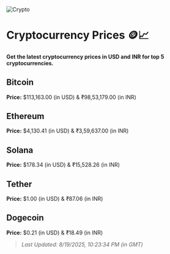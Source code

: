 
![Crypto](https://www.techguide.com.au/wp-content/uploads/2020/11/crypto3.jpeg)

# Cryptocurrency Prices 🪙📈

#### Get the latest cryptocurrency prices in USD and INR for top 5 cryptocurrencies.

## Bitcoin

**Price:** $113,163.00 (in USD) & ₹98,53,179.00 (in INR)

## Ethereum

**Price:** $4,130.41 (in USD) & ₹3,59,637.00 (in INR)

## Solana

**Price:** $178.34 (in USD) & ₹15,528.26 (in INR)

## Tether

**Price:** $1.00 (in USD) & ₹87.06 (in INR)

## Dogecoin

**Price:** $0.21 (in USD) & ₹18.49 (in INR)

> _Last Updated: 8/19/2025, 10:23:34 PM (in GMT)_
